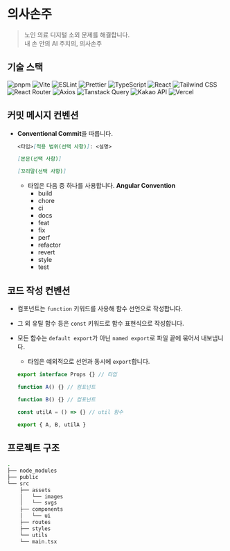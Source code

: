 # 의사손주

> 노인 의료 디지털 소외 문제를 해결합니다.  
> 내 손 안의 AI 주치의, 의사손주

## 기술 스택

![pnpm](https://img.shields.io/badge/pnpm-F69220?style=for-the-badge&logo=pnpm&logoColor=white)
![Vite](https://img.shields.io/badge/Vite-646CFF?style=for-the-badge&logo=Vite&logoColor=white)
![ESLint](https://img.shields.io/badge/ESLint-4B32C3?style=for-the-badge&logo=ESLint&logoColor=white)
![Prettier](https://img.shields.io/badge/Prettier-F7B93E?style=for-the-badge&logo=Prettier&logoColor=black)
![TypeScript](https://img.shields.io/badge/TypeScript-3178C6?style=for-the-badge&logo=TypeScript&logoColor=white)
![React](https://img.shields.io/badge/React-61DAFB?style=for-the-badge&logo=React&logoColor=black)
![Tailwind CSS](https://img.shields.io/badge/Tailwind%20CSS-06B6D4?style=for-the-badge&logo=TailwindCSS&logoColor=white)
![React Router](https://img.shields.io/badge/React%20Router-CA4245?style=for-the-badge&logo=ReactRouter&logoColor=white)
![Axios](https://img.shields.io/badge/Axios-5A29E4?style=for-the-badge&logo=Axios&logoColor=white)
![Tanstack Query](https://img.shields.io/badge/Tanstack%20Query-FF4154?style=for-the-badge&logo=ReactQuery&logoColor=white)
![Kakao API](https://img.shields.io/badge/Kakao%20API-FFCD00?style=for-the-badge&logo=Kakao&logoColor=black)
![Vercel](https://img.shields.io/badge/Vercel-000000?style=for-the-badge&logo=Vercel&logoColor=white)

## 커밋 메시지 컨벤션

- **Conventional Commit**을 따릅니다.

  ```md
  <타입>[적용 범위(선택 사항)]: <설명>

  [본문(선택 사항)]

  [꼬리말(선택 사항)]
  ```

  - 타입은 다음 중 하나를 사용합니다. **Angular Convention**
    - build
    - chore
    - ci
    - docs
    - feat
    - fix
    - perf
    - refactor
    - revert
    - style
    - test

## 코드 작성 컨벤션

- 컴포넌트는 `function` 키워드를 사용해 함수 선언으로 작성합니다.
- 그 외 유틸 함수 등은 `const` 키워드로 함수 표현식으로 작성합니다.
- 모든 함수는 `default export`가 아닌 `named export`로 파일 끝에 묶어서 내보냅니다.

  - 타입은 예외적으로 선언과 동시에 `export`합니다.

  ```ts
  export interface Props {} // 타입

  function A() {} // 컴포넌트

  function B() {} // 컴포넌트

  const utilA = () => {} // util 함수

  export { A, B, utilA }
  ```

## 프로젝트 구조

```bash
.
├── node_modules
├── public
└── src
    ├── assets
    │   └── images
    │   └── svgs
    ├── components
    │   └── ui
    ├── routes
    ├── styles
    └── utils
    └── main.tsx
```
